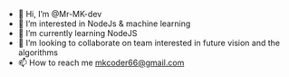 - 👋 Hi, I’m @Mr-MK-dev
- 👀 I’m interested in NodeJs & machine learning
- 🌱 I’m currently learning NodeJS
- 💞️ I’m looking to collaborate on team interested in future vision and the algorithms
- 📫 How to reach me mkcoder66@gmail.com

<!---
Mr-MK-dev/Mr-MK-dev is a ✨ special ✨ repository because its `README.md` (this file) appears on your GitHub profile.
You can click the Preview link to take a look at your changes.
--->
